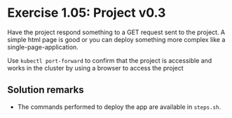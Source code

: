 # Exercise 1.05: Project v0.3

Have the project respond something to a GET request sent to the project. A simple html page is good or you can deploy something more complex like a single-page-application.

Use ```kubectl port-forward``` to confirm that the project is accessible and works in the cluster by using a browser to access the project

## Solution remarks
- The commands performed to deploy the app are available in ```steps.sh```.